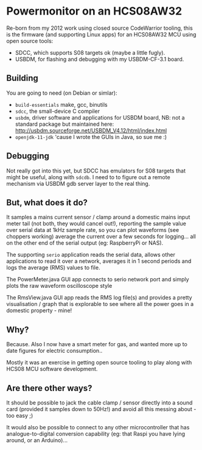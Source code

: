 # Powermonitor on an HCS08AW32

Re-born from my 2012 work using closed source CodeWarrior tooling,
this is the firmware (and supporting Linux apps) for an HCS08AW32
MCU using open source tools:

 * SDCC, which supports S08 targets ok (maybe a little fugly).
 * USBDM, for flashing and debugging with my USBDM-CF-3.1 board.

## Building

You are going to need (on Debian or simlar):

 * `build-essentials` make, gcc, binutils
 * `sdcc`, the small-device C compiler
 * `usbdm`, driver software and applications for USBDM board,
   NB: not a standard package but maintained here:
   http://usbdm.sourceforge.net/USBDM_V4.12/html/index.html
 * `openjdk-11-jdk` 'cause I wrote the GUIs in Java, so sue me :)

## Debugging

Not really got into this yet, but SDCC has emulators for S08
targets that might be useful, along with `sdcdb`. I need to
to figure out a remote mechanism via USBDM gdb server layer
to the real thing.

## But, what does it do?

It samples a mains current sensor / clamp around a domestic mains
input meter tail (not both, they would cancel out!), reporting
the sample value over serial data at 1kHz sample rate, so you
can plot waveforms (see choppers working) average the current over
a few seconds for logging... all on the other end of the serial
output (eg: RaspberryPi or NAS).

The supporting `serio` application reads the serial data, allows
other applications to read it over a network, averages it in 1
second periods and logs the average (RMS) values to file.

The PowerMeter.java GUI app connects to serio network port and
simply plots the raw waveform oscilloscope style

The RmsView.java GUI app reads the RMS log file(s) and provides
a pretty visualisation / graph that is explorable to see where
all the power goes in a domestic property - mine!

## Why?

Because. Also I now have a smart meter for gas, and wanted more
up to date figures for electric consumption..

Mostly it was an exercise in getting open source tooling to
play along with HCS08 MCU software development.

## Are there other ways?

It should be possible to jack the cable clamp / sensor directly
into a sound card (provided it samples down to 50Hz!) and avoid
all this messing about - too easy ;)

It would also be possible to connect to any other microcontroller
that has analogue-to-digital conversion capability (eg: that Raspi
you have lying around, or an Arduino)...

